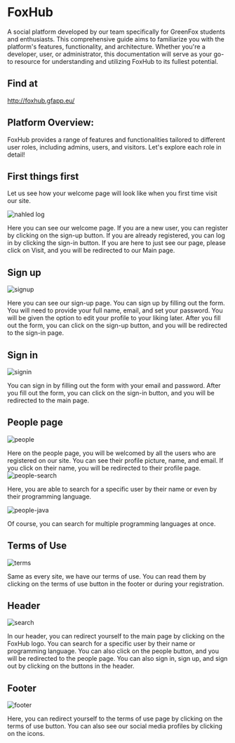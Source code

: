 # FoxHub
A social platform developed by our team specifically for GreenFox students and enthusiasts. This comprehensive guide aims to familiarize you with the platform's features, functionality, and architecture. Whether you're a developer, user, or administrator, this documentation will serve as your go-to resource for understanding and utilizing FoxHub to its fullest potential.

## Find at
http://foxhub.gfapp.eu/

## Platform Overview:
FoxHub provides a range of features and functionalities tailored to different user roles, including admins, users, and visitors. Let's explore each role in detail!

## First things first
Let us see how your welcome page will look like when you first time visit our site.

![nahled log](https://github.com/green-fox-academy/Foxbook/assets/108043386/0a2916d4-8b69-409a-a901-7ca61f99cc95)

Here you can see our welcome page. If you are a new user, you can register by clicking on the sign-up button. If you are already registered, you can log in by clicking the sign-in button. If you are here to just see our page, please click on Visit, and you will be redirected to our Main page.

## Sign up
![signup](https://github.com/green-fox-academy/Foxbook/assets/108043386/bbf8200a-cddb-4f20-b02c-e438d9dbd9dd)


Here you can see our sign-up page. You can sign up by filling out the form. You will need to provide your full name, email, and set your password. You will be given the option to edit your profile to your liking later. After you fill out the form, you can click on the sign-up button, and you will be redirected to the sign-in page.

## Sign in
![signin](https://github.com/green-fox-academy/Foxbook/assets/108043386/447c242c-b65a-43f0-a367-43ce3d2aaa1b)


You can sign in by filling out the form with your email and password. After you fill out the form, you can click on the sign-in button, and you will be redirected to the main page.

## People page
![people](https://github.com/green-fox-academy/Foxbook/assets/108043386/b369c209-7361-4afb-85f7-0565b2e47d85)


Here on the people page, you will be welcomed by all the users who are registered on our site. You can see their profile picture, name, and email. If you click on their name, you will be redirected to their profile page.
![people-search](https://github.com/green-fox-academy/Foxbook/assets/108043386/079e57d3-4b7f-4660-945b-01c57585a2fe)


Here, you are able to search for a specific user by their name or even by their programming language.

![people-java](https://github.com/green-fox-academy/Foxbook/assets/108043386/38a77374-4d2c-48b9-9253-e1e5ade02dd2)


Of course, you can search for multiple programming languages at once.

## Terms of Use
![terms](https://github.com/green-fox-academy/Foxbook/assets/108043386/77827a33-332a-4380-9598-08963bad1b21)


Same as every site, we have our terms of use. You can read them by clicking on the terms of use button in the footer or during your registration.

## Header
![search](https://github.com/green-fox-academy/Foxbook/assets/108043386/47c5bbe1-833f-430e-bac2-e901002f11bd)


In our header, you can redirect yourself to the main page by clicking on the FoxHub logo. You can search for a specific user by their name or programming language. You can also click on the people button, and you will be redirected to the people page.
You can also sign in, sign up, and sign out by clicking on the buttons in the header.

## Footer
![footer](https://github.com/green-fox-academy/Foxbook/assets/108043386/807cb35d-d389-4d2d-8c96-a7852e529cc6)


Here, you can redirect yourself to the terms of use page by clicking on the terms of use button. You can also see our social media profiles by clicking on the icons.
